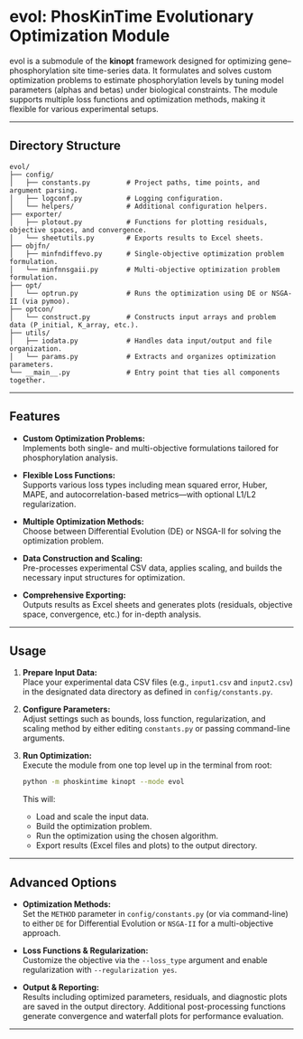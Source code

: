 # evol: PhosKinTime Evolutionary Optimization Module

evol is a submodule of the **kinopt** framework designed for optimizing gene–phosphorylation site time-series data. It
formulates and solves custom optimization problems to estimate phosphorylation levels by tuning model parameters (alphas
and betas) under biological constraints. The module supports multiple loss functions and optimization methods, making it
flexible for various experimental setups.

---

## Directory Structure

```
evol/
├── config/
│   ├── constants.py         # Project paths, time points, and argument parsing.
│   ├── logconf.py           # Logging configuration.
│   └── helpers/             # Additional configuration helpers.
├── exporter/
│   ├── plotout.py           # Functions for plotting residuals, objective spaces, and convergence.
│   └── sheetutils.py        # Exports results to Excel sheets.
├── objfn/
│   ├── minfndiffevo.py      # Single-objective optimization problem formulation.
│   └── minfnnsgaii.py       # Multi-objective optimization problem formulation.
├── opt/
│   └── optrun.py            # Runs the optimization using DE or NSGA-II (via pymoo).
├── optcon/
│   └── construct.py         # Constructs input arrays and problem data (P_initial, K_array, etc.).
├── utils/
│   ├── iodata.py            # Handles data input/output and file organization.
│   └── params.py            # Extracts and organizes optimization parameters.
└── __main__.py              # Entry point that ties all components together.
```

---

## Features

- **Custom Optimization Problems:**  
  Implements both single- and multi-objective formulations tailored for phosphorylation analysis.

- **Flexible Loss Functions:**  
  Supports various loss types including mean squared error, Huber, MAPE, and autocorrelation-based metrics—with optional
  L1/L2 regularization.

- **Multiple Optimization Methods:**  
  Choose between Differential Evolution (DE) or NSGA-II for solving the optimization problem.

- **Data Construction and Scaling:**  
  Pre-processes experimental CSV data, applies scaling, and builds the necessary input structures for optimization.

- **Comprehensive Exporting:**  
  Outputs results as Excel sheets and generates plots (residuals, objective space, convergence, etc.) for in-depth
  analysis.

---

## Usage

1. **Prepare Input Data:**  
   Place your experimental data CSV files (e.g., `input1.csv` and `input2.csv`) in the designated data directory as
   defined in `config/constants.py`.

2. **Configure Parameters:**  
   Adjust settings such as bounds, loss function, regularization, and scaling method by either editing `constants.py` or
   passing command-line arguments.

3. **Run Optimization:**  
   Execute the module from one top level up in the terminal from root:

   ```bash
   python -m phoskintime kinopt --mode evol 
   ``` 

   This will:
    - Load and scale the input data.
    - Build the optimization problem.
    - Run the optimization using the chosen algorithm.
    - Export results (Excel files and plots) to the output directory.

---

## Advanced Options

- **Optimization Methods:**  
  Set the `METHOD` parameter in `config/constants.py` (or via command-line) to either `DE` for Differential Evolution or
  `NSGA-II` for a multi-objective approach.

- **Loss Functions & Regularization:**  
  Customize the objective via the `--loss_type` argument and enable regularization with `--regularization yes`.

- **Output & Reporting:**  
  Results including optimized parameters, residuals, and diagnostic plots are saved in the output directory. Additional
  post-processing functions generate convergence and waterfall plots for performance evaluation.

---
